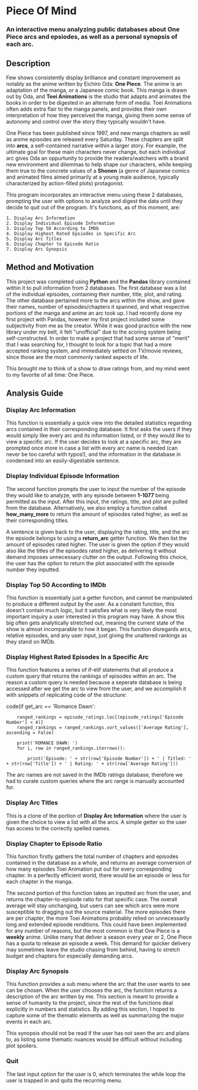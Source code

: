 # Piece Of Mind 
### An interactive menu analyzing public databases about One Piece arcs and epsiodes, as well as a personal synopsis of each arc.

## Description
Few shows consistently display brilliance and constant improvement as notably as the anime written by Eichiro Oda: **One Piece**. The anime is an adaptation of the manga, or a Japanese
comic book. This manga is drawn out by Oda, and **Toei Animations** is the studio that adapts and animates the books in order to be digested in an alternate
form of media. Toei Animations often adds extra flair to the manga panels, and provides their own interpretation of how they perceived the manga, giving them some sense
of autonomy and control over the story they typically wouldn't have. 

One Piece has been published since 1997, and new manga chapters as well as anime episodes are released every Saturday.
These chapters are split into **arcs**, a self-contained narrative within a larger story. For example, the ultimate goal for these main characters never change, but each individual arc
gives Oda an oppurtunity to provide the readers/watchers with a brand new environment and dilemmas to help shape our characters, while keeping them true to the concrete values 
of a **Shonen** (a genre of Japanese comics and animated films aimed primarily at a young male audience, typically characterized by action-filled plots) protagonist.

This program incorporates an interactive menu using these 2 databases, prompting the user with options to analyze and digest the data until they decide to quit
out of the program. It's functions, as of this moment, are:
    
    1. Display Arc Information
    2. Display Individual Episode Information
    3. Display Top 50 According to IMDb
    4. Display Highest Rated Epsiodes in Specific Arc
    5. Display Arc Titles
    6. Display Chapter to Episode Ratio
    7. Display Arc Synopsis 

## Method and Motivation
This project was completed using **Python** and the **Pandas** library contained within it to pull information from 2 databases. The first database was a list of the individual episodes,
containing their number, title, plot, and rating. The other database pertained more to the arcs within the show, and gave their names, number of episodes/chapters it spanned, and what 
respective portions of the manga and anime an arc took up. I had recently done my first project with Pandas, however my first project included some subjectivity from me as the creator.
While it was good practice with the new library under my belt, it felt "unofficial" due to the scoring system being self-constructed. In order to make a project that had some sense of
"merit" that I was searching for, I thought to look for a topic that had a more accepted ranking system, and immediately settled on TV/movie reviews, since those are the most commonly
ranked aspects of life. 

This brought me to think of a show to draw ratings from, and my mind went to my favorite of all time: One Piece.

## Analysis Guide
### Display Arc Information
This function is essentially a quick view into the detailed statistics regarding arcs contained in their corresponding database. It first asks the users if they
would simply like every arc and its information listed, or if they would like to view a specific arc. If the user decides to look at a specific arc, they are prompted
once more in case a list with every arc name is needed (can never be too careful with typos!), and the information in the database in condensed into an easily-digestable 
sentence.

### Display Individual Episode Information
The second function prompts the user to input the number of the episode they would like to analyze, with any episode between **1-1077** being permitted as the input. After this input,
the ratings, title, and plot are pulled from the database. Alternatively, we also employ a function called **how_many_more** to return the amount of episodes rated higher, as 
well as their corresponding titles. 

A sentence is given back to the user, displaying the rating, title, and the arc the epsiode belongs to using a **return_arc** getter function. We then list the amount of episodes
rated higher. The user is given the option if they would also like the titles of the episodes rated higher, as delivering it without demand imposes unnecessary clutter on the output.
Following this choice, the user has the option to return the plot associated with the episode number they inputted.

### Display Top 50 According to IMDb
This function is essentially just a getter function, and cannot be manipulated to produce a different output by the user. As a constant function, this doesn't contain much logic,
but it satisfies what is very likely the most important inquiry a user interested in this program may have. A show this big often gets analytically stretched out, meaning the current state
of the show is almost incomparable to how it began. This function disregards arcs, relative episodes, and any user input, just giving the unaltered rankings as they stand on IMDb.

### Display Highest Rated Episodes In a Specific Arc
This function features a series of if-elif statements that all produce a custom query that returns the rankings of episodes within an arc. The reason a custom query is needed because
a seperate database is being accessed after we get the arc to view from the user, and we accomplish it with snippets of replicating code of the structure:

code(if get_arc == 'Romance Dawn':
        
        ranged_rankings = episode_ratings.loc[(episode_ratings['Episode Number'] < 4)]  
        ranged_rankings = ranged_rankings.sort_values(['Average Rating'], ascending = False)
        
        print('ROMANCE DAWN: ')
        for i, row in ranged_rankings.iterrows():
            
            print('Episode: ' + str(row['Episode Number']) + ' | Titled: ' + str(row['Title']) + ' | Rating: ' + str(row['Average Rating']))

The arc names are not saved in the IMDb ratings database, therefore we had to curate custom queries where the arc range is manually accounted for.

### Display Arc Titles
This is a clone of the portion of **Display Arc Information** where the user is given the choice to view a list with all the arcs. A simple getter so the user has access to the correctly
spelled names.

### Display Chapter to Episode Ratio
This function firstly gathers the total number of chapters and episodes contained in the database as a whole, and returns an average conversion of how many episodes Toei
Animation put out for every corresponding chapter. In a perfectly efficient world, there would be an episode or less for each chapter in the manga.

The second portion of this function takes an inputted arc from the user, and returns the chapter-to-episode ratio for that specific case.
The overall average will stay unchanging, but users can see which arcs were more susceptible to dragging out the source material. The more episodes there are per chapter,
the more Toei Animations probably relied on unnecessarily long and extended episode renditions. This could have been implemented for any number of reasons, but the most common
is that One Piece is a **weekly** anime. Unlike many that deliver a season every year or 2, One Piece has a quota to release an episode a week.
This demand for quicker delivery may sometimes leave the studio chasing from behind, having to stretch budget and chapters for especially demanding arcs. 

### Display Arc Synopsis
This function provides a sub menu where the arc that the user wants to see can be chosen. When the user chooses the arc, the function returns a description
of the arc written by me. This section is meant to provide a sense of humanity to the project, since the rest of the functions deal explicitly in numbers and 
statistics. By adding this section, I hoped to capture some of the thematic elements as well as summarizing the major events in each arc. 

This synopsis should not be read if the user has not seen the arc and plans to, as listing some thematic nuances would be difficult without including plot spoilers.

### Quit
The last input option for the user is 0, which terminates the while loop the user is trapped in and quits the recurring menu. 

